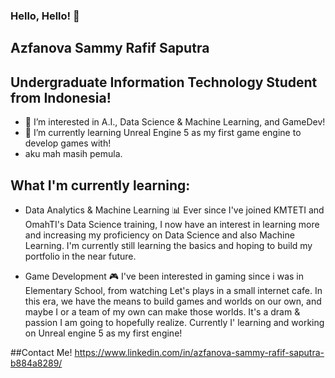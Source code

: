 ### Hello, Hello! 👋
## Azfanova Sammy Rafif Saputra
## Undergraduate Information Technology Student from Indonesia!

- 👀 I’m interested in A.I., Data Science & Machine Learning, and GameDev!
- 🌱 I’m currently learning Unreal Engine 5 as my first game engine to develop games with!
- aku mah masih pemula.

## What I'm currently learning:
- Data Analytics & Machine Learning 📊
Ever since I've joined KMTETI and OmahTI's Data Science training, I now have an interest in learning more and increasing my proficiency on Data Science and also Machine Learning. I'm currently still learning the basics and hoping to build my portfolio in the near future.
  
- Game Development 🎮
I've been interested in gaming since i was in Elementary School, from watching Let's plays in a small internet cafe. In this era, we have the means to build games and worlds on our own, and maybe I or a team of my own can make those worlds. It's a dram & passion I am going to hopefully realize. Currently I' learning and working on Unreal engine 5 as my first engine!

##Contact Me!
https://www.linkedin.com/in/azfanova-sammy-rafif-saputra-b884a8289/ 
<!--
**Anodeluxe/anodeluxe** is a ✨ _special_ ✨ repository because its `README.md` (this file) appears on your GitHub profile.

Here are some ideas to get you started:

- 🔭 I’m currently working on ...
- 🌱 I’m currently learning ...
- 👯 I’m looking to collaborate on ...
- 🤔 I’m looking for help with ...
- 💬 Ask me about ...
- 📫 How to reach me: ...
- 😄 Pronouns: ...
- ⚡ Fun fact: ...
-->
